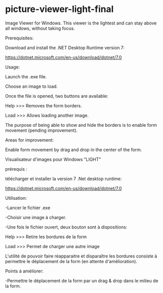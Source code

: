 # picture-viewer-light-final

Image Viewer for Windows. This viewer is the lightest and can stay above all windows, without taking focus.

Prerequisites:

Download and install the .NET Desktop Runtime version 7:

https://dotnet.microsoft.com/en-us/download/dotnet/7.0

Usage:

Launch the .exe file.

Choose an image to load.

Once the file is opened, two buttons are available:

Help >>> Removes the form borders.

Load >>> Allows loading another image.

The purpose of being able to show and hide the borders is to enable form movement (pending improvement).

Areas for improvement:

Enable form movement by drag and drop in the center of the form.



Visualisateur d'images pour Windows "LIGHT"


prérequis :

télécharger et installer la version 7 .Net desktop runtime: 

https://dotnet.microsoft.com/en-us/download/dotnet/7.0


Utilisation:

-Lancer le fichier .exe

-Choisir une image à charger. 

-Une fois le fichier ouvert, deux bouton sont à dispositions:

Help  >>>  Retire les bordures de la form

Load  >>> Permet de charger une autre image


L'utilité de pouvoir faire réapparaitre et disparaître les bordures consiste à permettre le déplacement de la form (en attente d'amélioration).


Points à améliorer:

-Permettre le déplacement de la form par un drag & drop dans le milieu de la form.
